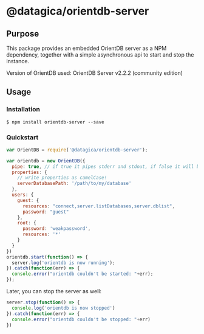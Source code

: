 # @datagica/orientdb-server

## Purpose

This package provides an embedded OrientDB server as a NPM dependency, together
with a simple asynchronous api to start and stop the instance.

Version of OrientDB used: OrientDB Server v2.2.2 (community edition)

## Usage

### Installation

    $ npm install orientdb-server --save

### Quickstart

```javascript
var OrientDB = require('@datagica/orientdb-server');

var orientdb = new OrientDB({
  pipe: true, // if true it pipes stderr and stdout, if false it will be silent
  properties: {
    // write properties as camelCase!
    serverDatabasePath: '/path/to/my/database'
  },
  users: {
    guest: {
      resources: "connect,server.listDatabases,server.dblist",
      password: "guest"
    },
    root: {
      password: 'weakpassword',
      resources: '*'
    }
  }
})
orientdb.start(function() => {
  server.log('orientdb is now running');
}).catch(function(err) => {
  console.error("orientdb couldn't be started: "+err);
});
```

Later, you can stop the server as well:

```javascript
server.stop(function() => {
  console.log('orientdb is now stopped')
}).catch(function(err) => {
  console.error("orientdb couldn't be stopped: "+err)
})
```
